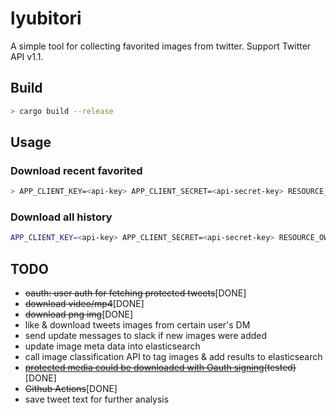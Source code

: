 # lyubitori
A simple tool for collecting favorited images from twitter. Support Twitter API v1.1.

## Build

```bash
> cargo build --release
```

## Usage

### Download recent favorited

```bash
> APP_CLIENT_KEY=<api-key> APP_CLIENT_SECRET=<api-secret-key> RESOURCE_OWNER_KEY=<access-token> RESOURCE_OWNER_SECRET=<access-secret> ./lyubitori download --save-path <image-save-path>
```

### Download all history

```bash
APP_CLIENT_KEY=<api-key> APP_CLIENT_SECRET=<api-secret-key> RESOURCE_OWNER_KEY=<access-token> RESOURCE_OWNER_SECRET=<access-secret> ./lyubitori download --save-path <image-save-path> --scanall
```

## TODO

- ~~oauth: user auth for fetching protected tweets~~[DONE]
- ~~download video/mp4~~[DONE]
- ~~download png img~~[DONE]
- like & download tweets images from certain user's DM
- send update messages to slack if new images were added
- update image meta data into elasticsearch
- call image classification API to tag images & add results to elasticsearch
- ~~[protected media could be downloaded with Oauth signing](https://developer.twitter.com/en/docs/twitter-api/v1/data-dictionary/object-model/entities#media)(tested)~~[DONE]
- ~~Github Actions~~[DONE]
- save tweet text for further analysis

